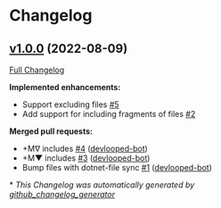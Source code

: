 # Changelog

## [v1.0.0](https://github.com/devlooped/actions-includes/tree/v1.0.0) (2022-08-09)

[Full Changelog](https://github.com/devlooped/actions-includes/compare/1c13310b965c257110db9fb098e3a4adfc423d76...v1.0.0)

**Implemented enhancements:**

- Support excluding files [\#5](https://github.com/devlooped/actions-includes/issues/5)
- Add support for including fragments of files [\#2](https://github.com/devlooped/actions-includes/issues/2)

**Merged pull requests:**

- +Mᐁ includes [\#4](https://github.com/devlooped/actions-includes/pull/4) ([devlooped-bot](https://github.com/devlooped-bot))
- +M▼ includes [\#3](https://github.com/devlooped/actions-includes/pull/3) ([devlooped-bot](https://github.com/devlooped-bot))
- Bump files with dotnet-file sync [\#1](https://github.com/devlooped/actions-includes/pull/1) ([devlooped-bot](https://github.com/devlooped-bot))



\* *This Changelog was automatically generated by [github_changelog_generator](https://github.com/github-changelog-generator/github-changelog-generator)*
